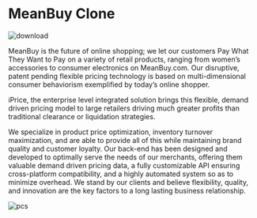 # MeanBuy Clone


![download](https://user-images.githubusercontent.com/90378786/163797500-4d549d26-dece-45e2-a6ae-739292cfba0f.png)

MeanBuy is the future of online shopping; we let our customers Pay What They Want to Pay on a variety of retail products, ranging from women’s accessories to consumer electronics on MeanBuy.com. Our disruptive, patent pending flexible pricing technology is based on multi-dimensional consumer behaviorism exemplified by today’s online shopper. 

iPrice, the enterprise level integrated solution brings this flexible, demand driven pricing model to large retailers driving much greater profits than traditional clearance or liquidation strategies.

We specialize in product price optimization, inventory turnover maximization, and are able to provide all of this while maintaining brand quality and customer loyalty. Our back-end has been designed and developed to optimally serve the needs of our merchants, offering them valuable demand driven pricing data, a fully customizable API ensuring cross-platform compatibility, and a highly automated system so as to minimize overhead. We stand by our clients and believe flexibility, quality, and innovation are the key factors to a long lasting business relationship. 


![pcs](https://user-images.githubusercontent.com/90378786/163797700-2113524d-c061-48d0-8d1e-893a956c7845.png)
